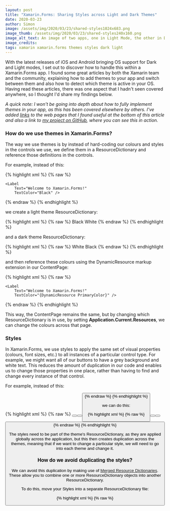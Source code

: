 ```yaml
---
layout: post
title: "Xamarin.Forms: Sharing Styles across Light and Dark Themes"
date: 2020-03-23
author: Simon
image: /assets/img/2020/03/23/shared-styles1024x683.png
image_thumb: /assets/img/2020/03/23/shared-styles240x160.png
image_alt_text: An image of two apps, one in Light Mode, the other in Dark Mode.
image_credits:  
tags: xamarin xamarin.forms themes styles dark light
---
```


With the latest releases of iOS and Android bringing OS support for Dark and Light modes, I set out to discover how to handle this within a Xamarin.Forms app. I found some great articles by both the Xamarin team and the community, explaining how to add themes to your app and switch between them and also how to detect which theme is active in your OS. Having read these articles, there was one aspect that I hadn't seen covered anywhere, so I thought I'd share my findings below.

*A quick note: I won't be going into depth about how to fully implement themes in your app, as this has been covered elsewhere by others. I've added [links](#links) to the web pages that I found useful at the bottom of this article and also a link to [my project on GitHub](https://github.com/Simon3FourStudios/XFSharedStyles), where you can see this in action.*

### How do we use themes in Xamarin.Forms?
The way we use themes is by instead of hard-coding our colours and styles in the controls we use, we define them in a ResourceDictionary and reference those definitions in the controls.

For example, instead of this:

{% highlight xml %}
{% raw %}
<ContentPage
    BackgroundColor="White">

    <Label
        Text="Welcome to Xamarin.Forms!"
        TextColor="Black" />
</ContentPage>
{% endraw %}
{% endhighlight %}

we create a light theme ResourceDictionary:

{% highlight xml %}
{% raw %}
<ResourceDictionary>
    <Color x:Key="PrimaryColor">Black</Color>
    <Color x:Key="PageBackgroundColor">White</Color>
</ResourceDictionary>
{% endraw %}
{% endhighlight %}

and a dark theme ResourceDictionary:

{% highlight xml %}
{% raw %}
<ResourceDictionary>
    <Color x:Key="PrimaryColor">White</Color>
    <Color x:Key="PageBackgroundColor">Black</Color>
</ResourceDictionary>
{% endraw %}
{% endhighlight %}

and then reference these colours using the DynamicResource markup extension in our ContentPage:

{% highlight xml %}
{% raw %}
<ContentPage
    BackgroundColor="{DynamicResource PageBackgroundColor}">
    
    <Label
        Text="Welcome to Xamarin.Forms!"
        TextColor="{DynamicResource PrimaryColor}" />
</ContentPage>
{% endraw %}
{% endhighlight %}

This way, the ContentPage remains the same, but by changing which ResourceDictionary is in use, by setting **Application.Current.Resources**, we can change the colours across that page.

### Styles
In Xamarin.Forms, we use styles to apply the same set of visual properties (colours, font sizes, etc.) to all instances of a particular control type. For example, we might want all of our buttons to have a grey background and white text. This reduces the amount of duplication in our code and enables us to change those properties in one place, rather than having to find and change every instance of that control.

For example, instead of this:

{% highlight xml %}
{% raw %}
<Button
    Text="Button 1"
    TextColor="{DynamicResource PrimaryColor}"
    BackgroundColor="{DynamicResource ButtonColor}" />
<Button
    Text="Button 2"
    TextColor="{DynamicResource PrimaryColor}"
    BackgroundColor="{DynamicResource ButtonColor}" />
<Button
    Text="Button 3"
    TextColor="{DynamicResource PrimaryColor}"
    BackgroundColor="{DynamicResource ButtonColor}" />
{% endraw %}
{% endhighlight %}

we can do this:

{% highlight xml %}
{% raw %}
<Style
    TargetType="Button">
    
    <Setter Property="TextColor" Value="{DynamicResource PrimaryColor}" />
    <Setter Property="BackgroundColor" Value="{DynamicResource ButtonColor}" />
</Style>

<Button Text="Button 1" />
<Button Text="Button 2" />
<Button Text="Button 3" />
{% endraw %}
{% endhighlight %}

The styles need to be part of the theme's ResourceDictionary, as they are applied globally across the application, but this then creates duplication across the themes, meaning that if we want to change a particular style, we will need to go into each theme and change it.

### How do we avoid duplicating the styles?
We can avoid this duplication by making use of [Merged Resource Dictionaries](https://docs.microsoft.com/en-us/xamarin/xamarin-forms/xaml/resource-dictionaries#merged-resource-dictionaries). These allow you to combine one or more ResourceDictionary objects into another ResourceDictionary.

To do this, move your Styles into a separate ResourceDictionary file:

{% highlight xml %}
{% raw %}
<ResourceDictionary>
    <Style
        TargetType="Button">
        
        <Setter Property="TextColor" Value="{DynamicResource PrimaryColor}" />
        <Setter Property="BackgroundColor" Value="{DynamicResource ButtonColor}" />
    </Style>
</ResourceDictionary>
{% endraw %}
{% endhighlight %}

Then reference this in both of your Themes ResourceDictionary files. In my example app, [XFSharedStyles](https://github.com/Simon3FourStudios/XFSharedStyles), my Styles are in a file called SharedStyles.xaml which is in the namespace XFSharedStyles.Themes.

In the ResourceDictionary for each of your Themes, you need to reference the namespace that contains your Styles and then use that to add the ResourceDictionary to the MergedDictionaries property.

{% highlight xml %}
{% raw %}
<ResourceDictionary
    xmlns:themes="clr-namespace:XFSharedStyles.Themes">

    <ResourceDictionary.MergedDictionaries>
        <themes:SharedStyles />
    </ResourceDictionary.MergedDictionaries>

    <Color x:Key="PrimaryColor">White</Color>
    <Color x:Key="PageBackgroundColor">Black</Color>
</ResourceDictionary>
{% endraw %}
{% endhighlight %}

Now each of your Themes will also include your Styles, meaning that now you only need one set of Styles, reducing duplication and making them simpler to edit!

## Links ##
[Find my example project on GitHub](https://github.com/Simon3FourStudios/XFSharedStyles)

* [David Ortinau: Modernizing iOS Apps for Dark Mode with Xamarin](https://devblogs.microsoft.com/xamarin/modernizing-ios-apps-dark-mode-xamarin/)
* [Brandon Minnick: Check for Dark Mode in Xamarin.Forms](https://codetraveler.io/2019/09/11/check-for-dark-mode-in-xamarin-forms/)
* [James Montemagno: Hanselman.Forms](https://github.com/jamesmontemagno/Hanselman.Forms)
* [Hussain Abbasi: How To Support Dark Mode In Xamarin.Forms](https://intelliabb.com/2019/11/02/how-to-support-dark-mode-in-xamarin-forms/)
